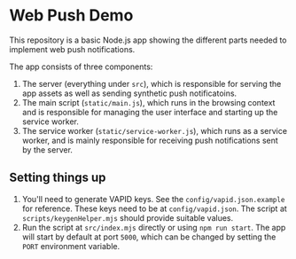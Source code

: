 # Web Push Demo

This repository is a basic Node.js app showing the different parts needed to
implement web push notifications.

The app consists of three components:

1. The server (everything under `src`), which is responsible for serving the
   app assets as well as sending synthetic push notificatoins.
2. The main script (`static/main.js`), which runs in the browsing context and
   is responsible for managing the user interface and starting up the service
   worker.
3. The service worker (`static/service-worker.js`), which runs as a service
   worker, and is mainly responsible for receiving push notifications sent
   by the server.

## Setting things up

1. You'll need to generate VAPID keys. See the `config/vapid.json.example` for
   reference. These keys need to be at `config/vapid.json`. The script at
   `scripts/keygenHelper.mjs` should provide suitable values.
2. Run the script at `src/index.mjs` directly or using `npm run start`. The app
   will start by default at port `5000`, which can be changed by setting the
   `PORT` environment variable.

